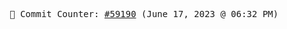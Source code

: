 <p align="center">
    <samp>
        📮 Commit Counter: <a href="https://github.com/Javascript-void0/Javascript-void0/commits/main">#59190</a> (June 17, 2023 @ 06:32 PM)
    </samp>
</p>
